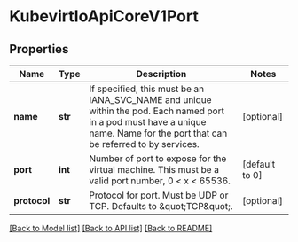 # KubevirtIoApiCoreV1Port

## Properties
Name | Type | Description | Notes
------------ | ------------- | ------------- | -------------
**name** | **str** | If specified, this must be an IANA_SVC_NAME and unique within the pod. Each named port in a pod must have a unique name. Name for the port that can be referred to by services. | [optional] 
**port** | **int** | Number of port to expose for the virtual machine. This must be a valid port number, 0 &lt; x &lt; 65536. | [default to 0]
**protocol** | **str** | Protocol for port. Must be UDP or TCP. Defaults to \&quot;TCP\&quot;. | [optional] 

[[Back to Model list]](../README.md#documentation-for-models) [[Back to API list]](../README.md#documentation-for-api-endpoints) [[Back to README]](../README.md)


